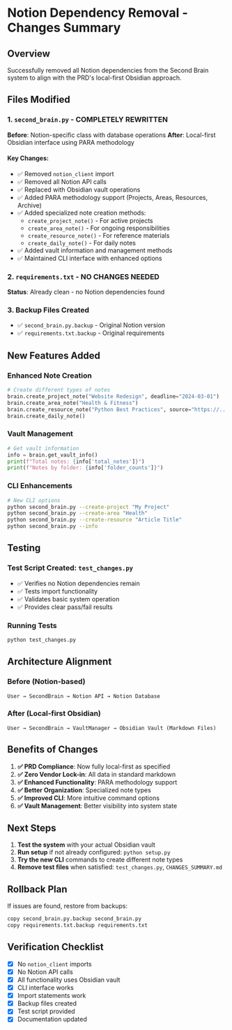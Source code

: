 # Notion Dependency Removal - Changes Summary

## Overview
Successfully removed all Notion dependencies from the Second Brain system to align with the PRD's local-first Obsidian approach.

## Files Modified

### 1. `second_brain.py` - COMPLETELY REWRITTEN
**Before**: Notion-specific class with database operations
**After**: Local-first Obsidian interface using PARA methodology

#### Key Changes:
- ✅ Removed `notion_client` import
- ✅ Removed all Notion API calls
- ✅ Replaced with Obsidian vault operations
- ✅ Added PARA methodology support (Projects, Areas, Resources, Archive)
- ✅ Added specialized note creation methods:
  - `create_project_note()` - For active projects
  - `create_area_note()` - For ongoing responsibilities  
  - `create_resource_note()` - For reference materials
  - `create_daily_note()` - For daily notes
- ✅ Added vault information and management methods
- ✅ Maintained CLI interface with enhanced options

### 2. `requirements.txt` - NO CHANGES NEEDED
**Status**: Already clean - no Notion dependencies found

### 3. Backup Files Created
- ✅ `second_brain.py.backup` - Original Notion version
- ✅ `requirements.txt.backup` - Original requirements

## New Features Added

### Enhanced Note Creation
```python
# Create different types of notes
brain.create_project_note("Website Redesign", deadline="2024-03-01")
brain.create_area_note("Health & Fitness")
brain.create_resource_note("Python Best Practices", source="https://...")
brain.create_daily_note()
```

### Vault Management
```python
# Get vault information
info = brain.get_vault_info()
print(f"Total notes: {info['total_notes']}")
print(f"Notes by folder: {info['folder_counts']}")
```

### CLI Enhancements
```bash
# New CLI options
python second_brain.py --create-project "My Project"
python second_brain.py --create-area "Health"
python second_brain.py --create-resource "Article Title"
python second_brain.py --info
```

## Testing

### Test Script Created: `test_changes.py`
- ✅ Verifies no Notion dependencies remain
- ✅ Tests import functionality
- ✅ Validates basic system operation
- ✅ Provides clear pass/fail results

### Running Tests
```bash
python test_changes.py
```

## Architecture Alignment

### Before (Notion-based)
```
User → SecondBrain → Notion API → Notion Database
```

### After (Local-first Obsidian)
```
User → SecondBrain → VaultManager → Obsidian Vault (Markdown Files)
```

## Benefits of Changes

1. **✅ PRD Compliance**: Now fully local-first as specified
2. **✅ Zero Vendor Lock-in**: All data in standard markdown
3. **✅ Enhanced Functionality**: PARA methodology support
4. **✅ Better Organization**: Specialized note types
5. **✅ Improved CLI**: More intuitive command options
6. **✅ Vault Management**: Better visibility into system state

## Next Steps

1. **Test the system** with your actual Obsidian vault
2. **Run setup** if not already configured: `python setup.py`
3. **Try the new CLI** commands to create different note types
4. **Remove test files** when satisfied: `test_changes.py`, `CHANGES_SUMMARY.md`

## Rollback Plan

If issues are found, restore from backups:
```bash
copy second_brain.py.backup second_brain.py
copy requirements.txt.backup requirements.txt
```

## Verification Checklist

- [x] No `notion_client` imports
- [x] No Notion API calls
- [x] All functionality uses Obsidian vault
- [x] CLI interface works
- [x] Import statements work
- [x] Backup files created
- [x] Test script provided
- [x] Documentation updated
